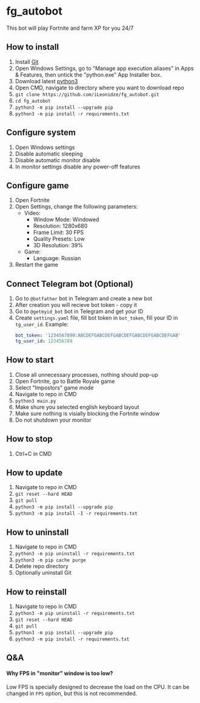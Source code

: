 # fg_autobot
This bot will play Fortnite and farm XP for you 24/7

## How to install
1. Install [Git](https://git-scm.com/downloads)
1. Open Windows Settings, go to "Manage app execution aliases" in Apps & Features, then untick the "python.exe" App Installer box.
1. Download latest [python3](https://www.python.org/downloads/)
1. Open CMD, navigate to directory where you want to download repo
1. `git clone https://github.com/iLeonidze/fg_autobot.git`
1. `cd fg_autobot`
1. `python3 -m pip install --upgrade pip`
1. `python3 -m pip install -r requirements.txt`

## Configure system
1. Open Windows settings
1. Disable automatic sleeping
1. Disable automatic monitor disable
1. In monitor settings disable any power-off features

## Configure game
1. Open Fortnite
1. Open Settings, change the following parameters:
   * Video:
      * Window Mode: Windowed
      * Resolution: 1280x680
      * Frame Limit: 30 FPS
      * Quality Presets: Low
      * 3D Resolution: 39%
   * Game:
      * Language: Russian
1. Restart the game

## Connect Telegram bot (Optional)
1. Go to `@botfather` bot in Telegram and create a new bot
1. After creation you will recieve bot token - copy it
1. Go to `@getmyid_bot` bot in Telegram and get your ID
1. Create `settings.yaml` file, fill bot token in `bot_token`, fill your ID in `tg_user_id`. Example:
   ```yaml
   bot_token: '1234567890:ABCDEFGABCDEFGABCDEFGABCDEFGABCDEFGAB'
   tg_user_id: 123456789
   ```

## How to start
1. Close all unnecessary processes, nothing should pop-up
1. Open Fortnite, go to Battle Royale game
1. Select "Impostors" game mode
1. Navigate to repo in CMD
1. `python3 main.py`
1. Make shure you selected english keyboard layout
1. Make sure nothing is visially blocking the Fortnite window
1. Do not shutdown your monitor

## How to stop
1. Ctrl+C in CMD

## How to update
1. Navigate to repo in CMD
1. `git reset --hard HEAD`
1. `git pull`
1. `python3 -m pip install --upgrade pip`
1. `python3 -m pip install -I -r requirements.txt`

## How to uninstall
1. Navigate to repo in CMD
1. `python3 -m pip uninstall -r requirements.txt`
1. `python3 -m pip cache purge`
1. Delete repo directory
1. Optionally uninstall Git

## How to reinstall
1. Navigate to repo in CMD
1. `python3 -m pip uninstall -r requirements.txt`
1. `git reset --hard HEAD`
1. `git pull`
1. `python3 -m pip install --upgrade pip`
1. `python3 -m pip install -r requirements.txt`

## Q&A
#### Why FPS in "monitor" window is too low?
Low FPS is specially designed to decrease the load on the CPU. It can be changed in `FPS` option, but this is not recommended. 
